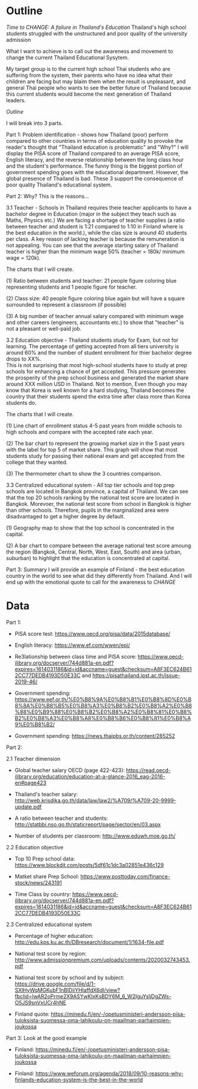 # Outline

*Time to CHANGE: A failure in Thailand's Education*
Thailand's high school students struggled with the unstructured and poor quality of the university admission

What I want to achieve is to call out the awareness and movement to change the current Thailand Educational Sysytem.

My target group is to the current high school Thai students who are suffering from the system, their parents who have no idea what their children are facing but may blaim them when the result is unpleasant, and general Thai people who wants to see the better future of Thailand because this current students would become the next generation of Thailand leaders.


*Outline*

I will break into 3 parts.

Part 1: Problem identification - shows how Thailand (poor) perform compared to other countries in terms of education quality to provoke the reader's thought that "Thailand education is problematic" and "Why?"
I will display the PISA score of Thailand compared to an average PISA score, English literacy, and the reverse relationship between the long class hour and the student's performance.
The funny thing is the biggest portion of government spending goes with the educational department. However, the global presence of Thailand is bad.
These 3 support the consequence of poor quality Thailand's educational system.

Part 2: Why? This is the reasons...

3.1 Teacher - Schools in Thailand requires theie teacher applicants to have a bachelor degree in Education (major in the subject they teach such as Maths, Physics etc.)
We are facing a shortage of teacher supplies (a ratio between teacher and student is 1:21 compared to 1:10 in Finland where is the best education in the world.), while the clas size is around 40 students per class.
A key reason of lacking teacher is because the remuneration is not appealing. You can see that the average starting salary of Thailand teacher is higher than the minimum wage 50% (teacher = 180k/ minimum wage = 120k).

The charts that I will create.

(1) Ratio between students and teacher: 21 people figure coloring blue representing students and 1 people figure for teacher.

(2) Class size: 40 people figure coloring blue again but will have a square surrounded to represent a classroom (if possible)

(3) A big number of teacher annual salary compared with minimum wage and other careers (engineers, accountants etc.) to show that "teacher" is not a pleasant or well-paid job.

3.2 Education objective - Thailand students study for Exam, but not for learning. The percentage of getting accepted from all tiers university is around 60% and the number of student enrollment for thier bachelor degree drops to XX%.  
This is not surprising that most high-school students have to study at prep schools for enhancing a chance of get accepted. This pressure generates the prosperity of the prep school business and generated the market share around XXX million USD in Thailand. 
Not to mention, Even though you may know that Korea is well known for a hard studying, Thailand becomes the country that their students spend the extra time after class more than Korea students do.

The charts that I will create.

(1) Line chart of enrollment status 4-5 past years from middle schools to high schools and compare with the accepted rate each year. 

(2) The bar chart to represent the growing market size in the 5 past years with the label for top 5 of market share. This graph will show that most students study for passing their national exam and get accepted from the college that they wanted.

(3) The thermometer chart to show the 3 countries comparison.


3.3 Centralized educational system - All top tier schools and top prep schools are located in Bangkok province, a capital of Thailand. We can see that the top 20 schools ranking by the national test score are located in Bangkok.
Morevoer, the national test score from school in Bangkok is higher than other schools. Therefore, pupils in the marginalized area were disadvantaged to get a higher degree by default.

(1) Geography map to show that the top school is concentrated in the capital.

(2) A bar chart to compare between the average national test score amoung the region (Bangkok, Central, North, West, East, South) and area (urban, suburban) to highlight that the education is concentrated at capital.

Part 3: Summary
I will provide an example of Finland - the best education country in the world to see what did they differently from Thailand. And I will end up with the emotional quote to call for the awareness to *CHANGE*


# Data
Part 1: 

- PISA score test: https://www.oecd.org/pisa/data/2015database/

- English literacy: https://www.ef.com/wwen/epi/

- Re3lationship between class time and PISA score: https://www.oecd-ilibrary.org/docserver/744d881a-en.pdf?expires=1614031186&id=id&accname=guest&checksum=A8F3EC624B612CC77DEDB4193D50E33C and https://pisathailand.ipst.ac.th/issue-2019-46/

- Government spending: https://www.eef.or.th/%E0%B8%9A%E0%B8%B1%E0%B8%8D%E0%B8%8A%E0%B8%B5%E0%B8%A3%E0%B8%B2%E0%B8%A2%E0%B8%88%E0%B9%88%E0%B8%B2%E0%B8%A2%E0%B8%81%E0%B8%B2%E0%B8%A3%E0%B8%A8%E0%B8%B6%E0%B8%81%E0%B8%A9%E0%B8%B2/


- Government spending: https://news.thaipbs.or.th/content/285252

Part 2:

2.1 Teacher dimension

- Global teacher salary OECD (page 422-423): https://read.oecd-ilibrary.org/education/education-at-a-glance-2016_eag-2016-en#page423

- Thailand's teacher salary: http://web.krisdika.go.th/data/law/law2/%A709/%A709-20-9999-update.pdf

- A ratio between teacher and students: http://statbbi.nso.go.th/staticreport/page/sector/en/03.aspx

- Number of students per classroom: http://www.eduwh.moe.go.th/


2.2 Education objective


- Top 10 Prep school data: https://www.blockdit.com/posts/5df61c1dc3a02851e436c129

- Matket share Prep School: https://www.posttoday.com/finance-stock/news/243191

- Time Class by country: https://www.oecd-ilibrary.org/docserver/744d881a-en.pdf?expires=1614031186&id=id&accname=guest&checksum=A8F3EC624B612CC77DEDB4193D50E33C


2.3 Centralized educational system

- Percentage of higher education: http://edu.kps.ku.ac.th/DBresearch/document/1/1634-file.pdf

- National test score by region: http://www.admissionpremium.com/uploads/contents/2020032743453.pdf

- National test score by school and by subject: https://drive.google.com/file/d/1-SXlHyWqMGKubF1nBIDiiYHIaffdX6dI/view?fbclid=IwAR2oPrme2X9ASYwKIxKsBDY6M_6_W2IguYsljDgZWs-O5JS9snVxUCr4hNE

- Finland quote: https://minedu.fi/en/-/opetusministeri-andersson-pisa-tuloksista-suomessa-oma-lahikoulu-on-maailman-parhaimpien-joukossa


Part 3: Look at the good example

- Finland: https://minedu.fi/en/-/opetusministeri-andersson-pisa-tuloksista-suomessa-oma-lahikoulu-on-maailman-parhaimpien-joukossa

- Finland: https://www.weforum.org/agenda/2018/09/10-reasons-why-finlands-education-system-is-the-best-in-the-world
